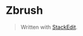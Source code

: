 # Zbrush


> Written with [StackEdit](https://stackedit.io/).
<!--stackedit_data:
eyJoaXN0b3J5IjpbMTE3ODMyODI2M119
-->